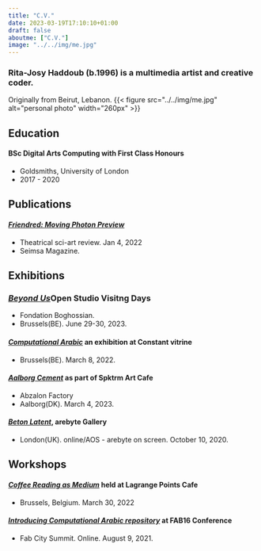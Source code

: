 ```yaml
---
title: "C.V."
date: 2023-03-19T17:10:10+01:00
draft: false
aboutme: ["C.V."]
image: "../../img/me.jpg"
---
```


### Rita-Josy Haddoub (b.1996) is a multimedia artist and creative coder.
Originally from Beirut, Lebanon. 
{{< figure src="../../img/me.jpg" alt="personal photo"  width="260px" >}}


## Education 


#### BSc Digital Arts Computing with First Class Honours

* Goldsmiths, University of London
* 2017 - 2020


## Publications

#### [*Friendred: Moving Photon Preview*][seisma]
* Theatrical sci-art review. Jan 4, 2022
* Seimsa Magazine. 

## Exhibitions

### <ins>*Beyond Us*</ins>Open Studio Visitng Days
* Fondation Boghossian.
* Brussels(BE). June 29-30, 2023.

#### [*Computational Arabic*][constantv] an exhibition at **Constant vitrine**
* Brussels(BE). March 8, 2022.

#### <ins>*Aalborg Cement*</ins> as part of **Spktrm Art Cafe**
* Abzalon Factory 
* Aalborg(DK). March 4, 2023. 

#### [*Beton Latent*][aol], **arebyte Gallery**
* London(UK). online/AOS - arebyte on screen. October 10, 2020. 
  

## Workshops 

#### [*Coffee Reading as Medium*][lgp] held at **Lagrange Points Cafe**
* Brussels, Belgium. March 30, 2022

#### [*Introducing Computational Arabic repository*][Fab] at **FAB16 Conference**
* Fab City Summit. Online. August 9, 2021. 
 
[seisma]:https://seismamag.com/theatre-dance/friendred 
[constantv]:https://constantvzw.org/site/Constant_V-Computational-Arabic,3563.html
[aol]:https://aos.arebyte.com/contents/remote-latency/ 
[lgp]:https://fb.me/e/2kNu4RHcw 
[Fab]:https://fab16.sched.com/event/litR/computational-arabic-engarabic 

 
